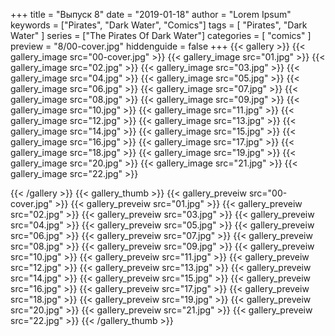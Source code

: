 +++
title = "Выпуск 8"
date = "2019-01-18"
author = "Lorem Ipsum"
keywords = ["Pirates", "Dark Water", "Comics"]
tags = [
    "Pirates", "Dark Water"
]
series = ["The Pirates Of Dark Water"]
categories = [ "comics" ]
preview = "8/00-cover.jpg"
hiddenguide = false
+++
{{< gallery >}}
{{< gallery_image src="00-cover.jpg" >}}
{{< gallery_image src="01.jpg" >}}
{{< gallery_image src="02.jpg" >}}
{{< gallery_image src="03.jpg" >}}
{{< gallery_image src="04.jpg" >}}
{{< gallery_image src="05.jpg" >}}
{{< gallery_image src="06.jpg" >}}
{{< gallery_image src="07.jpg" >}}
{{< gallery_image src="08.jpg" >}}
{{< gallery_image src="09.jpg" >}}
{{< gallery_image src="10.jpg" >}}
{{< gallery_image src="11.jpg" >}}
{{< gallery_image src="12.jpg" >}}
{{< gallery_image src="13.jpg" >}}
{{< gallery_image src="14.jpg" >}}
{{< gallery_image src="15.jpg" >}}
{{< gallery_image src="16.jpg" >}}
{{< gallery_image src="17.jpg" >}}
{{< gallery_image src="18.jpg" >}}
{{< gallery_image src="19.jpg" >}}
{{< gallery_image src="20.jpg" >}}
{{< gallery_image src="21.jpg" >}}
{{< gallery_image src="22.jpg" >}}

{{< /gallery >}}
{{< gallery_thumb >}}
{{< gallery_preveiw src="00-cover.jpg" >}}
{{< gallery_preveiw src="01.jpg" >}}
{{< gallery_preveiw src="02.jpg" >}}
{{< gallery_preveiw src="03.jpg" >}}
{{< gallery_preveiw src="04.jpg" >}}
{{< gallery_preveiw src="05.jpg" >}}
{{< gallery_preveiw src="06.jpg" >}}
{{< gallery_preveiw src="07.jpg" >}}
{{< gallery_preveiw src="08.jpg" >}}
{{< gallery_preveiw src="09.jpg" >}}
{{< gallery_preveiw src="10.jpg" >}}
{{< gallery_preveiw src="11.jpg" >}}
{{< gallery_preveiw src="12.jpg" >}}
{{< gallery_preveiw src="13.jpg" >}}
{{< gallery_preveiw src="14.jpg" >}}
{{< gallery_preveiw src="15.jpg" >}}
{{< gallery_preveiw src="16.jpg" >}}
{{< gallery_preveiw src="17.jpg" >}}
{{< gallery_preveiw src="18.jpg" >}}
{{< gallery_preveiw src="19.jpg" >}}
{{< gallery_preveiw src="20.jpg" >}}
{{< gallery_preveiw src="21.jpg" >}}
{{< gallery_preveiw src="22.jpg" >}}
{{< /gallery_thumb >}}